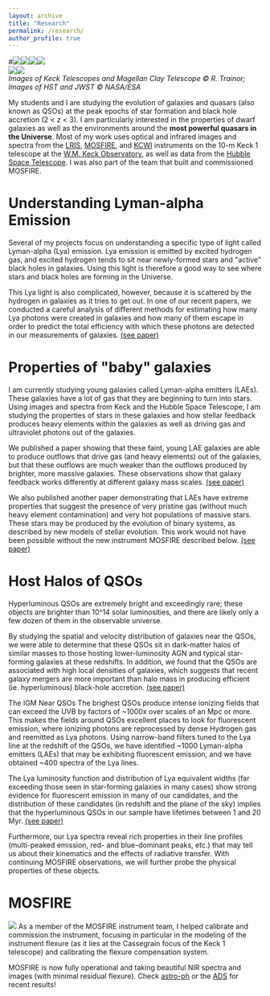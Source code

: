 ```yaml
---
layout: archive
title: "Research"
permalink: /research/
author_profile: true
---
```


#<img src="https://crosstrainor.github.io/images/keck-250.jpeg"><img src="https://crosstrainor.github.io/images/hst-250.jpeg"><img src="https://crosstrainor.github.io/images/magellan-250.jpeg"><img src="https://crosstrainor.github.io/images/jwst-250.png"><br>
<img src="https://crosstrainor.github.io/images/tel-ground-400.jpeg"><img src="https://crosstrainor.github.io/images/tel-space-400.jpeg"><br>
*Images of Keck Telescopes and Magellan Clay Telescope &copy; R. Trainor; Images of HST and JWST &copy; NASA/ESA*

My students and I are studying the evolution of galaxies and
quasars (also known as QSOs) at the peak epochs of star formation and
black hole accretion (2 < *z* < 3). I
am particularly interested in the properties of
dwarf galaxies as well as the environments around the <b>most
powerful quasars in the Universe</b>. Most of my
work uses optical and infrared images
and spectra from the <a
href="http://www2.keck.hawaii.edu/inst/lris/">LRIS</a>, 
<a href="http://irlab.astro.ucla.edu/mosfire/">MOSFIRE</a>, and 
<a href="https://www2.keck.hawaii.edu/inst/kcwi/">KCWI</a>
instruments on the 10-m Keck 1 telescope at the <a
href="http://keckobservatory.org/">W.M. Keck
Observatory</a>, as well as data from the <a
href="http://www.nasa.gov/mission_pages/hubble/main/index.html">Hubble
Space Telescope</a>. I was also part of the team that
built and commissioned MOSFIRE.

Understanding Lyman-alpha Emission
===

Several of  my projects focus on understanding a specific type of light called Lyman-alpha (Lya)
emission. Lya emission is emitted by excited hydrogen gas, and
excited hydrogen tends to sit near newly-formed stars and "active" black holes in galaxies. Using 
this light is therefore a good way to see where stars and black holes are forming in the Universe.

This Lya light is also complicated, however, because it is scattered by the hydrogen in galaxies
as it tries to get out. In one of our recent papers, we conducted a careful analysis of different
methods for estimating how many Lya photons were created in galaxies and how many of them escape
in order to predict the total efficiency with which these photons are detected in our 
measurements of galaxies. <a href='https://ui.adsabs.harvard.edu/abs/2019ApJ...887...85T/abstract'>(see paper)</a>
  
Properties of "baby" galaxies
===

I am currently studying young
galaxies called Lyman-alpha emitters
(LAEs). These galaxies have a
lot of gas that they are
beginning to turn into
stars. Using images and
spectra from Keck and the
Hubble Space Telescope, I am
studying the properties of
stars in these galaxies and
how stellar feedback produces
heavy elements within the galaxies as
well as driving gas and
ultraviolet photons out of the galaxies.

We  published a paper
showing that these faint,
young LAE galaxies are able to
produce outflows that drive
gas (and heavy elements) out of the galaxies, but
that these outflows are much
weaker than the outflows
produced by brighter, more
massive galaxies. These
observations show that galaxy
feedback works differently at
different galaxy mass scales. <a href='https://ui.adsabs.harvard.edu/abs/2015ApJ...809...89T/abstract'>(see paper)</a>

We also published another
paper demonstrating that 
LAEs have extreme properties
that suggest the presence of
very pristine gas (without
much heavy element
contamination) and very hot
populations of massive
stars. These stars may be
produced by the evolution of
binary systems, as described
by new models of stellar
evolution. This work would not
have been possible without the
new instrument MOSFIRE
described below. <a href='https://ui.adsabs.harvard.edu/abs/2016ApJ...832..171T/abstract'>(see paper)</a>

Host Halos of QSOs
===			
Hyperluminous QSOs are extremely bright and exceedingly rare; these objects are brighter than 10^14 solar luminosities, and there are likely only a few dozen of them in the observable universe.

By studying the spatial and velocity distribution of galaxies near the QSOs, we were able to determine that these QSOs sit in dark-matter halos of similar masses to those hosting lower-luminosity AGN and typical star-forming galaxies at these redshifts. In addition, we found that the QSOs are associated with high local densities of galaxies, which suggests that recent galaxy mergers are more important than halo mass in producing efficient (ie. hyperluminous) black-hole accretion. <a href='https://ui.adsabs.harvard.edu/abs/2012ApJ...752...39T/abstract'>(see paper)</a>

The IGM Near QSOs
The brighest QSOs produce intense ionizing fields that can
exceed the UVB by factors of ~1000x
over scales of an Mpc or more. This
makes the fields around QSOs
excellent places to look for
fluorescent emission, where
ionizing photons are reprocessed by
dense Hydrogen gas and reemitted as
Lya photons. Using narrow-band
filters tuned to the Lya line at the
redshift of the QSOs, we have
identified ~1000 Lyman-alpha
emitters (LAEs) that may be
exhibiting fluorescent emission, and
we have obtained ~400 spectra of the
Lya lines.

The Lya luminosity function and
distribution of Lya equivalent
widths (far exceeding those seen in
star-forming galaxies in many cases)
show strong evidence for fluorescent
emission in many of our candidates,
and the distribution of these
candidates (in redshift and
the plane of the sky) implies that
the hyperluminous QSOs in our sample have
lifetimes between 1 and 20 Myr. <a href='https://ui.adsabs.harvard.edu/abs/2013ApJ...775L...3T/abstract'>(see paper)</a>

Furthermore, our Lya spectra reveal
rich properties in their line
profiles (multi-peaked emission, red- and blue-dominant peaks, etc.)
that may tell us about their kinematics and the effects of radiative
transfer. With continuing MOSFIRE observations, we will further probe
the physical properties of these objects.

MOSFIRE
===
<img src="https://crosstrainor.github.io/images/mosfire-logo.jpeg">
  As a member of the MOSFIRE
instrument team, I helped
calibrate and commission the
instrument, focusing in
particular in the modeling of
the instrument flexure (as it
lies at the Cassegrain focus
of the Keck 1 telescope) and
calibrating the flexure
compensation system.

MOSFIRE is now fully operational and taking beautiful NIR spectra and
					images (with minimal residual
flexure). Check <a href='http://arxiv.org/find/all/1/all:+mosfire'>astro-ph</a> or
					the <a href='http://adsabs.harvard.edu/cgi-bin/basic_connect?qsearch=mosfire&version=1'>ADS</a> for recent results!


